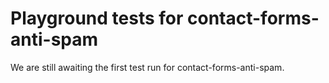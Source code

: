 # Playground tests for contact-forms-anti-spam
We are still awaiting the first test run for contact-forms-anti-spam.

